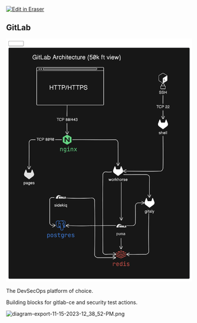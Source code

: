 <p><a target="_blank" href="https://app.eraser.io/workspace/mDZZZxCv4D5NGZ0T5JhK" id="edit-in-eraser-github-link"><img alt="Edit in Eraser" src="https://firebasestorage.googleapis.com/v0/b/second-petal-295822.appspot.com/o/images%2Fgithub%2FOpen%20in%20Eraser.svg?alt=media&amp;token=968381c8-a7e7-472a-8ed6-4a6626da5501"></a></p>

## GitLab
![gitlablogo.png](/.eraser/mDZZZxCv4D5NGZ0T5JhK___LwMfdHxN5TbOs3GbthKdogHwLmz1___bCYGIy-Hy2I21Hy0mXAdz.png "gitlablogo.png")

The DevSecOps platform of choice.

Building blocks for gitlab-ce and security test actions.

![diagram-export-11-15-2023-12_38_52-PM.png](/.eraser/mDZZZxCv4D5NGZ0T5JhK___LwMfdHxN5TbOs3GbthKdogHwLmz1___CTomfcGlxpw95Fuli0ttc.png "diagram-export-11-15-2023-12_38_52-PM.png")




<!--- Eraser file: https://app.eraser.io/workspace/mDZZZxCv4D5NGZ0T5JhK --->